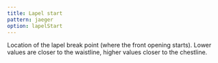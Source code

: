 ```yaml
---
title: Lapel start
pattern: jaeger
option: lapelStart
---
```


Location of the lapel break point (where the front opening starts). Lower values are closer to the waistline, higher values closer to the chestline.

